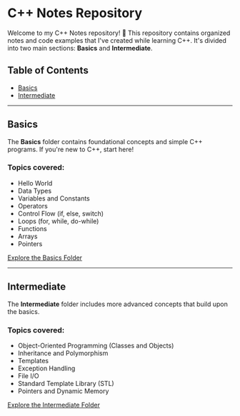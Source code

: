 # C++ Notes Repository

Welcome to my C++ Notes repository! 🎯 This repository contains organized notes and code examples that I've created while learning C++. It's divided into two main sections: **Basics** and **Intermediate**.

## Table of Contents

- [Basics](#basics)
- [Intermediate](#Intermediate)

---

## Basics

The **Basics** folder contains foundational concepts and simple C++ programs. If you're new to C++, start here!

### Topics covered:
- Hello World
- Data Types
- Variables and Constants
- Operators
- Control Flow (if, else, switch)
- Loops (for, while, do-while)
- Functions
- Arrays
- Pointers

[Explore the Basics Folder](./Basics)

---

## Intermediate

The **Intermediate** folder includes more advanced concepts that build upon the basics.

### Topics covered:
- Object-Oriented Programming (Classes and Objects)
- Inheritance and Polymorphism
- Templates
- Exception Handling
- File I/O
- Standard Template Library (STL)
- Pointers and Dynamic Memory

[Explore the Intermediate Folder](./Intermediate)

